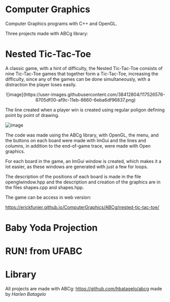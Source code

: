 # Computer Graphics
Computer Graphics programs with C++ and OpenGL.

Three projects made with ABCg library:

# Nested Tic-Tac-Toe
A classic game, with a hint of difficulty, the Nested Tic-Tac-Toe consists of nine Tic-Tac-Toe games that together form a Tic-Tac-Toe, increasing the difficulty, since any of the games can be done simultaneously, with a distraction the player loses easily.

<p align="center">
  ![image](https://user-images.githubusercontent.com/38412804/117526576-8705df00-af9c-11eb-8660-6eba6df96837.png)
</p>

The line created when a player win is created using regular poligon defining point by point of drawing.

![image](https://user-images.githubusercontent.com/38412804/117526602-b61c5080-af9c-11eb-970d-551122e02609.png)

The code was made using the ABCg library, with OpenGL, the menu, and the buttons on each board were made with ImGui and the lines and columns, in addition to the end-of-game trace, were made with Open graphics.

For each board in the game, an ImGui window is created, which makes it a lot easier, as these windows are generated with just a few for loops.

The description of the positions of each board is made in the file openglwindow.hpp and the description and creation of the graphics are in the files shapes.cpp and shapes.hpp.

The game can be access in web version:

https://erickfunier.github.io/ComputerGraphics/ABCg/nested-tic-tac-toe/

# Baby Yoda Projection


# RUN! from UFABC


# Library
All projects are made with ABCg: https://github.com/hbatagelo/abcg made by _Harlen Batagelo_
